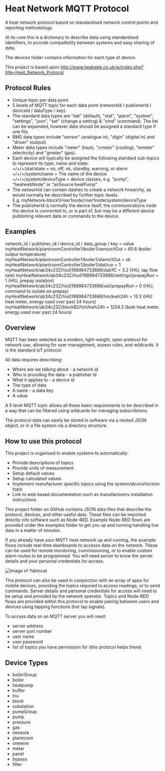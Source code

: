 # Heat Network MQTT Protocol
A heat network protocol based on standardised network control points and reporting methodology.

At its core this is a dictionary to describe data using standardised identifiers, to provide compatibility between systems and easy sharing of data.

The devices folder contains information for each type of device.

This project is based upon http://www.heatweb.co.uk/w/index.php?title=Heat_Network_Protocol


## Protocol Rules

* Unique topic per data point.
* 5 levels of MQTT topic for each data point (networkId / publisherId / deviceId / dataType / key).
* The standard data types are "dat" (default), "stat", "alarm", "system", "settings", "json", "set" (change a setting) & "cmd" (command). The list can be expanded, however data should be assigned a standard type if one fits.
* BMS data types include "sensor" (analogue in), "digin" (digital in) and "driver" (output).
* Meter data types include "meter" (heat), "cmeter" (cooling), "emeter" (electrcity) and "gmeter" (gas).
* Each device will typically be assigned the following standard sub-topics to represent its type, name and state:<br>
  +/+/+/stat/state = on, off, ok, standby, warning, or alarm<br>
  +/+/+/system/name = The name of the device<br>
  +/+/+/system/deviceType = device classes, e.g. "pump", "heatwebNode" or "airSource heatPump"
* The networkId can contain dashes to create a network hirearchy, as would normally be described by further topic levels. <br>
  E.g. myNetwork-block1/riser1node/riser1node/system/deviceType
* The publisherId is normally the device itself, the communications node the device is connected to, or is part of, but may be a different device publishing relevant data or commands to the device.


## Examples

 network_id / publisher_id / device_id / data_group / key = value
 myHeatNetwork/plantroomController1/boiler1/sensor/tOut = 65.6   (boiler output temperature)
 myHeatNetwork/plantroomController1/boiler1/alarm/tOut = ok 
 myHeatNetwork/plantroomController1/boiler1/dat/run = 1   
 myHeatNetwork/ab34c23Z/hiu0198984733686/dat/fC = 3.2   {HIU, tap flow rate)
 myHeatNetwork/ab34c23Z/hiu0198984733686/settings/prepayRun = 1   {HIU, prepay isolation)
 myHeatNetwork/ab34c23Z/hiu0198984733686/set/prepayRun = 0   {HIU, command to isolate on prepay)
 myHeatNetwork/ab34c23Z/hiu0198984733686/hm/kwh24h = 13.3   {HIU heat meter, energy used over past 24 hours)
 myHeatNetwork/ab34c23Z/blockB2/hm/kwh24h = 1204.3   {bulk heat meter, energy used over past 24 hours)

## Overview

MQTT has been selected as a modern, light-weight, open protocol for network use, allowing for user management, assess rules, and wildcards. It is the standard IoT protocol.

All data requires describing:

* Where are we talking about - a network id 
* Who is providing the data - a publisher id
* What it applies to - a device id
* The type of data 
* A name - a data key
* A value

A 5 level MQTT topic allows all these basic requirements to be described in a way that can be filtered using wildcards for managing subscribtions.

The protocol data can easily be stored in software via a nested JSON object, or in a file system via a directory structure.

## How to use this protocol

This project is organised to enable systems to automatically:

* Provide descriptions of topics
* Provide units of measurement
* Setup default values
* Setup calculated values
* Implement manufacturer specific topics using the *system/deviceVersion* topic
* Link to web based documentation such as manufacturers installation instructions

This project folder on GitHub contains JSON data files that describe the protocol, devices, and other useful data.  These files can be imported directly info software such as Node-RED. Example Node-RED flows are provided under the examples folder to get you up and running handling live data in a matter of minutes. 

If you already have your MQTT heat network up and running, the example flows include real-time dashboards to accesss data on the network. These can be used for remote monitoring, commissioning, or to enable custom alarm routes to be programmed.  You will need server to know the server details and your personal credentials for access.

![Image of Yaktocat](https://www.heatweb.co.uk/w/images/6/6b/Dashd1.jpg)

This protocol can also be used in conjunction with an array of apps for mobile devices, providing the topics required to access readings, or to send commands. Server details and personal credentials for access will need to be setup and provided by the network operator. Topics and Node-RED flows are provided within this protocol to enable pairing between users and devices using tapping functions (hot tap signals).

To access data on an MQTT server you will need:

* server address
* server port number
* user name
* user password
* list of topics you have permission for (this protocol helps there) 

## Device Types

* boilerGroup
* boiler
* heatpump
* buffer
* hiu
* block
* substation
* pumpGroup
* pump
* pressure
* gas
* network
* plantroom
* onewire
* meter
* panel
* bypass
* filter

